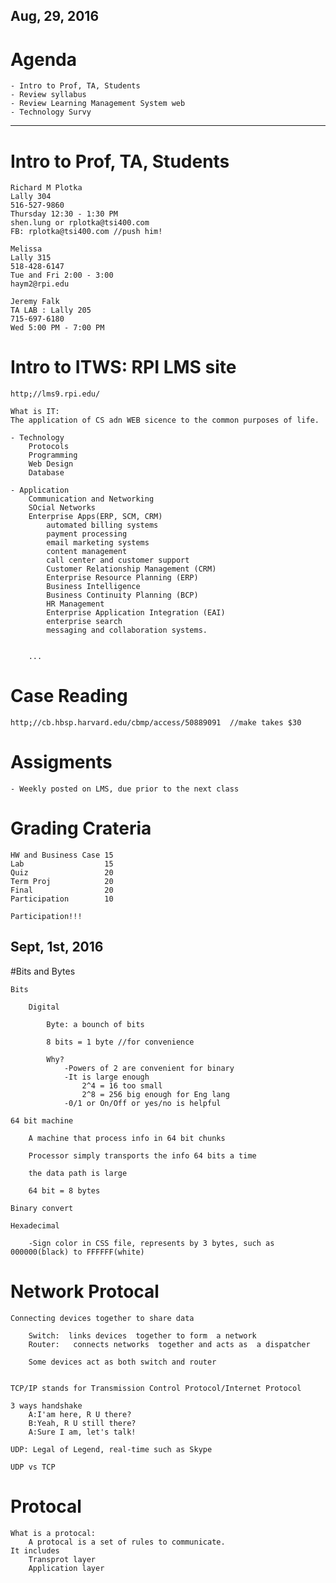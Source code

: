 Aug, 29, 2016
---

# Agenda
	- Intro to Prof, TA, Students
	- Review syllabus
	- Review Learning Management System web
	- Technology Survy

---
# Intro to Prof, TA, Students
	
	Richard M Plotka
	Lally 304
	516-527-9860
	Thursday 12:30 - 1:30 PM
	shen.lung or rplotka@tsi400.com
	FB: rplotka@tsi400.com //push him!

	Melissa
	Lally 315
	518-428-6147
	Tue and Fri 2:00 - 3:00
	haym2@rpi.edu

	Jeremy Falk
	TA LAB : Lally 205
	715-697-6180
	Wed 5:00 PM - 7:00 PM

# Intro to ITWS: RPI LMS site
	
	http;//lms9.rpi.edu/

	What is IT:
	The application of CS adn WEB sicence to the common purposes of life.

	- Technology
		Protocols
		Programming
		Web Design
		Database

	- Application
		Communication and Networking
		SOcial Networks
		Enterprise Apps(ERP, SCM, CRM)
			automated billing systems
			payment processing
			email marketing systems
			content management
			call center and customer support
			Customer Relationship Management (CRM)
			Enterprise Resource Planning (ERP)
			Business Intelligence
			Business Continuity Planning (BCP)
			HR Management
			Enterprise Application Integration (EAI)
			enterprise search
			messaging and collaboration systems.	
			

		...


# Case Reading

	http;//cb.hbsp.harvard.edu/cbmp/access/50889091  //make takes $30

# Assigments
	- Weekly posted on LMS, due prior to the next class

# Grading Crateria

	HW and Business Case 15
	Lab 				 15
	Quiz 				 20
	Term Proj 			 20
	Final 				 20
	Participation 		 10

	Participation!!!



Sept, 1st, 2016
---

#Bits and Bytes

	Bits

		Digital

			Byte: a bounch of bits

			8 bits = 1 byte //for convenience
				
			Why?	
				-Powers of 2 are convenient for binary
				-It is large enough
					2^4 = 16 too small
					2^8 = 256 big enough for Eng lang
				-0/1 or On/Off or yes/no is helpful

	64 bit machine

		A machine that process info in 64 bit chunks

		Processor simply transports the info 64 bits a time

		the data path is large

		64 bit = 8 bytes

	Binary convert

	Hexadecimal

		-Sign color in CSS file, represents by 3 bytes, such as 000000(black) to FFFFFF(white)





# Network Protocal

	Connecting devices together to share data

		Switch:  links devices  together to form  a network  
		Router:   connects networks  together and acts as  a dispatcher
	
		Some devices act as both switch and router 

	
	TCP/IP stands for Transmission Control Protocol/Internet Protocol

	3 ways handshake
		A:I'am here, R U there?
		B:Yeah, R U still there?
		A:Sure I am, let's talk!

	UDP: Legal of Legend, real-time such as Skype

	UDP vs TCP


# Protocal

	What is a protocal:
		A protocal is a set of rules to communicate.
	It includes 
		Transprot layer
		Application layer
































